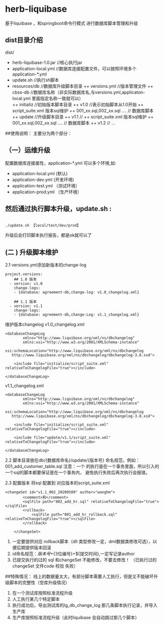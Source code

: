 # herb-liquibase
基于liquibase ，和springboot命令行模式 进行数据库脚本管理和升级

## dist目录介绍
dist/
+ herb-liquibase-1.0.jar //核心执行jar
+ application-local.yml //数据库连接配置文件，可以按照环境多个application-*.yml
+ update.sh //执行sh脚本 
+ resources/db  //数据库升级脚本目录
    ++ versions.yml //版本管理文件
    ++ cbss-db //数据库名称（非实际数据库名,与versions.yml,applicaton-local.yml 里面指定名称一致就可以）    
        ++ initializ //初始版本脚本目录
           ++ v1.0 //表示初始脚本从1.0开始
                ++ script_suite.xml 版本sql维护
                ++ 001_xx.sql,002_xx.sql .... // 数据库脚本
        ++ update //升级脚本目录 
            ++ v1.1 //
                 ++ script_suite.xml 版本sql维护
                 ++ 001_xx.sql,002_xx.sql .... // 数据库脚本
            ++ v1.2 //
            ...
            
##使用说明：
主要分为两个部分：
## （一）运维升级
配置数据库连接属性，application-*.yml
可以多个环境,如: 
* application-local.yml (默认)
* application-dev.yml (开发环境)
* application-test.yml （测试环境）
* application-prod.yml （生产环境）

然后通过执行脚本升级，update.sh : 
---
<code>
./update.sh 【local/test/dev/prod】
</code>

升级后会打印脚本执行报告，都是ok就可以了

## (二 ) 升级脚本维护
2.1 versions.yml添加新版本的change-log
```
project.versions:
    ## 1.0 版本
  - version: v1.0
    change-logs:
    - {database: agreement-db,change-log: v1.0_changelog.xml}
    
    ## 1.1 版本
  - version: v1.1
    change-logs:
    - {database: agreement-db,change-Log: v1.1_changelog.xml}
```
维护版本changelog
v1.0_changelog.xml
``` 
<databaseChangeLog
        xmlns="http://www.liquibase.org/xml/ns/dbchangelog"
        xmlns:xsi="http://www.w3.org/2001/XMLSchema-instance"
        xsi:schemaLocation="http://www.liquibase.org/xml/ns/dbchangelog
   http://www.liquibase.org/xml/ns/dbchangelog/dbchangelog-3.8.xsd">

    <include file="initialize/script_suite.xml" relativeToChangelogFile="true"></include>

</databaseChangeLog>
```
v1.1_changelog.xml
```
<databaseChangeLog
        xmlns="http://www.liquibase.org/xml/ns/dbchangelog"
        xmlns:xsi="http://www.w3.org/2001/XMLSchema-instance"
        xsi:schemaLocation="http://www.liquibase.org/xml/ns/dbchangelog
   http://www.liquibase.org/xml/ns/dbchangelog/dbchangelog-3.8.xsd">

    <include file="initialize/script_suite.xml" relativeToChangelogFile="true"></include>

    <include file="update/v1.1/script_suite.xml" relativeToChangelogFile="true"></include>

</databaseChangeLog>
```


2.2 脚本目录放在db/{数据库命名}/update/{版本号}
命名规范，例如：001_add_customer_table.sql
注意：一个 <changeSet> 的执行是在一个事务里面，所以引入的一个sql的脚本都要保证是在一个事务内，
避免执行失败后再次执行会报错。

2.3 配置版本
将sql 配置到 对应版本的script_suite.xml

```
<changeSet id="v1.1_002_20200509" author="wanghm">
        <comment>和</comment>
        <sqlFile path="002_add_hr.sql" relativeToChangelogFile="true"></sqlFile>
        <rollback>
            <sqlFile path="001_add_hr_rollback.sql"  relativeToChangelogFile="true"></sqlFile>
        </rollback>
        
    </changeSet>
```
1. 一定要提供对应 rollback脚本（dll 类型修改一定，dml数据类修改可选），以便后期提供版本回滚
2. id命名规范：${版本号}+${3位编号}+${提交时间},一定写记录author
3. 已提交执行的过的 sql 和changeSet 不能修改，不要去修改！ （已执行过的 changeSet 文件code 校验 失败）


##特殊情况：
线上的数据量太大，有部分脚本需要人工执行，但是又不能破坏升级脚本的完整性（空库升级情况）
1. 在一个测试库按照标准流程升级
2. 人工执行某几个特定脚本
3. 执行成功后，导出测试库的lg_db_change_log 那几条脚本执行记录，并导入生产库
4. 生产库按照标准流程升级（此时liquibase 会自动跳过那几个脚本）
